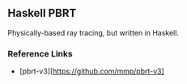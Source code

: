 ## Haskell PBRT

Physically-based ray tracing, but written in Haskell.

### Reference Links

- [pbrt-v3][https://github.com/mmp/pbrt-v3]
